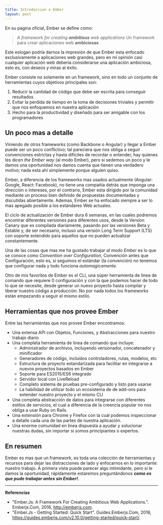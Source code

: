 ```yaml
---
title: Introduccion a Ember
layout: post
---
```


En su pagina oficial, Ember se define como:

> *A framework for creating **ambitious** web applications*
> Un framework para crear aplicaciones web **ambiciosas**

Este eslogan podría darnos la impresión de que Ember esta enfocado exclusivamente a aplicaciones web grandes, pero en mi opinión casi cualquier aplicación web debería considerarse una aplicación ambiciosa, esto es, con deseos y miras al éxito.

<!--more-->

Ember consiste no solamente en un framework, sino en todo un conjunto de herramientas cuyos objetivos principales son:

1. Reducir la cantidad de código que debe ser escrita para conseguir resultados
1. Evitar la perdida de tiempo en la toma de decisiones triviales y permitir que nos enfoquemos en nuestra aplicación
1. Hecho para la productividad y diseñado para ser amigable con los programadores

## Un poco mas a detalle

Viniendo de otros frameworks (como Backbone o Angular) y llegar a Ember puede ser un poco conflictivo; tal pareciera que nos obliga a seguir convenciones estrictas y hasta difíciles de recordar o entender, hay quienes les dicen *the Ember way* (al modo Ember), pero si sedemos un poco y le damos una oportunidad nos damos cuenta que tienen una verdadero motivo; nada esta ahí simplemente porque alguien quiso.

Ember, a diferencia de los frameworks mas usados actualmente (Angular: Google, React: Facebook), no tiene una compañía detrás que imponga una dirección o intereses, por el contrario, Ember esta dirigido por la comunidad mediante un proceso bien definido de propuestas documentadas y discutidas abiertamente. Ademas, Ember se ha enfocado siempre a ser lo mas apegado posible a los estándares Web actuales.

El ciclo de actualización de Ember dura 6 semanas, en las cuales podremos encontrar diferentes versiones para diferentes usos, desde la Version Canary que es compilada diariamente, pasando por las versiones Beta y Estable y, de ser necesario, incluso una versión Long Term Support (LTS) con soporte extendido para aquellos que no pueden actualizar constantemente.

Una de las cosas que mas me ha gustado trabajar *al modo Ember* es lo que se conoce como *Convention over Configuration*, Convención antes que Configuración, esto es, si seguimos el estándar (la convención) no tenemos que configurar nada y todo funciona *automagicamente*.

Otro de mis favoritos de Ember es el CLI, una súper herramienta de linea de comando que requiere 0 configuración y con la que podemos hacer de todo lo que se necesite, desde generar un nuevo proyecto hasta compilar y liberar nuestro código a producción. No por nada todos los frameworks están empezando a seguir el mismo estilo.

## Herramientas que nos provee Ember

Entre las herramientas que nos provee Ember encontramos:

- Una extensa API con Objetos, Funciones, y Abstracciones para nuestro trabajo diario
- Una completa herramienta de linea de comando que incluye:
  - Administrador de archivos, incluyendo versionador, concatenador y minificador
  - Generadores de código, incluidos controladores, rutas, modelos, etc
  - Estructura de proyecto estandarizada para facilitar en integrarse a nuevos proyectos basados en Ember
  - Soporte para ES2015/ES6 integrado
  - Servidor local con LiveReload
  - Completo sistema de pruebas pre-configurado y listo para usarse
  - La habilidad de utilizar todo un ecosistema de de add-ons para extender nuestro proyecto y el mismo CLI
- Una completa abstracción de datos para integrarse con diferentes estilos de servicios, el cual a diferencia de la creencia popular no nos obliga a usar Ruby on Rails.
- Una extensión para Chrome y Firefox con la cual podemos inspeccionar a detalle cada una de las partes de nuestra aplicación.
- Una enorme comunidad en linea dispuesta a ayudar y solucionar nuestras dudas, sin importar si somos principiantes o expertos.

## En resumen

Ember es mas que un framework, es toda una colección de herramientas y recursos para dejar las distracciones de lado y enfocarnos en lo importante: nuestro trabajo. A primera vista puede parecer algo intimidante, pero si le damos la oportunidad, rápidamente estaremos preguntándonos _**como es que pude trabajar antes sin Ember!**_.

---

**Referencias**

- "Ember.Js: A Framework For Creating Ambitious Web Applications.". Emberjs.Com, 2016, http://emberjs.com.
- "Ember.Js - Getting Started: Quick Start". Guides.Emberjs.Com, 2016, https://guides.emberjs.com/v2.10.0/getting-started/quick-start/.
